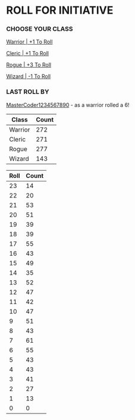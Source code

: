 # ROLL FOR INITIATIVE
### CHOOSE YOUR CLASS

[Warrior | +1 To Roll](https://github.com/benjaminsampica/benjaminsampica/issues/new?title=roll%7Cwarrior&body=Just+click+%27Submit+new+issue%27.)

[Cleric | +1 To Roll](https://github.com/benjaminsampica/benjaminsampica/issues/new?title=roll%7Ccleric&body=Just+click+%27Submit+new+issue%27.)

[Rogue | +3 To Roll](https://github.com/benjaminsampica/benjaminsampica/issues/new?title=roll%7Crogue&body=Just+click+%27Submit+new+issue%27.)

[Wizard | -1 To Roll](https://github.com/benjaminsampica/benjaminsampica/issues/new?title=roll%7Cwizard&body=Just+click+%27Submit+new+issue%27.)
### LAST ROLL BY
[MasterCoder1234567890](https://www.github.com/MasterCoder1234567890) - as a warrior rolled a 6!

|Class|Count|
|-|-|
|Warrior|272|
|Cleric|271|
|Rogue|277|
|Wizard|143|

|Roll|Count|
|-|-|
|23|14
|22|20
|21|53
|20|51
|19|39
|18|39
|17|55
|16|43
|15|49
|14|35
|13|52
|12|47
|11|42
|10|47
|9|51
|8|43
|7|61
|6|55
|5|43
|4|43
|3|41
|2|27
|1|13
|0|0
